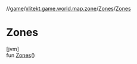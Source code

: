 //[game](../../../index.md)/[xlitekt.game.world.map.zone](../index.md)/[Zones](index.md)/[Zones](-zones.md)

# Zones

[jvm]\
fun [Zones](-zones.md)()

